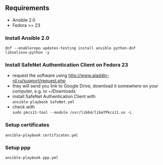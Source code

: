 ## Requirements
- Ansible 2.0  
- Fedora >= 23

### Install Ansible 2.0
`dnf --enablerepo updates-testing install ansible python-dnf libselinux-python -y`

### Install SafeNet Authentication Client on Fedora 23
- request the software using http://www.aladdin-rd.ru/support/request.php
- they will send you link to Google Drive, download it somewhere on your computer, e.g. to ~/Downloads
- install SafeNet Authentication Client with  
  `ansible-playbook SafeNet.yml`
- check with  
  `sudo pkcs11-tool --module /usr/lib64/libeTPkcs11.so -L`

### Setup certificates
`ansible-playbook certificates.yml`

### Setup ppp
`ansible-playbook ppp.yml`
